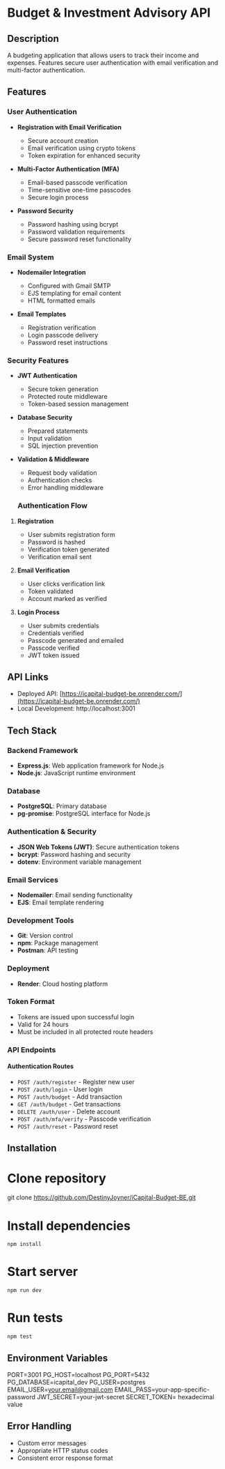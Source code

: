 # Budget & Investment Advisory API

## Description
A budgeting application that allows users to track their income and expenses. Features secure user authentication with email verification and multi-factor authentication. 

## Features

### User Authentication
- **Registration with Email Verification**
  - Secure account creation
  - Email verification using crypto tokens
  - Token expiration for enhanced security

- **Multi-Factor Authentication (MFA)**
  - Email-based passcode verification
  - Time-sensitive one-time passcodes
  - Secure login process

- **Password Security**
  - Password hashing using bcrypt
  - Password validation requirements
  - Secure password reset functionality

### Email System
- **Nodemailer Integration**
  - Configured with Gmail SMTP
  - EJS templating for email content
  - HTML formatted emails

- **Email Templates**
  - Registration verification
  - Login passcode delivery
  - Password reset instructions

### Security Features
- **JWT Authentication**
  - Secure token generation
  - Protected route middleware
  - Token-based session management

- **Database Security**
  - Prepared statements
  - Input validation
  - SQL injection prevention

- **Validation & Middleware**
  - Request body validation
  - Authentication checks
  - Error handling middleware

  ### Authentication Flow
1. **Registration**
   - User submits registration form
   - Password is hashed
   - Verification token generated
   - Verification email sent

2. **Email Verification**
   - User clicks verification link
   - Token validated
   - Account marked as verified

3. **Login Process**
   - User submits credentials
   - Credentials verified
   - Passcode generated and emailed
   - Passcode verified
   - JWT token issued

## API Links
- Deployed API: [https://icapital-budget-be.onrender.com/](https://icapital-budget-be.onrender.com/)
- Local Development: http://localhost:3001

## Tech Stack
### Backend Framework
- **Express.js**: Web application framework for Node.js
- **Node.js**: JavaScript runtime environment

### Database
- **PostgreSQL**: Primary database
- **pg-promise**: PostgreSQL interface for Node.js

### Authentication & Security
- **JSON Web Tokens (JWT)**: Secure authentication tokens
- **bcrypt**: Password hashing and security
- **dotenv**: Environment variable management

### Email Services
- **Nodemailer**: Email sending functionality
- **EJS**: Email template rendering

### Development Tools
- **Git**: Version control
- **npm**: Package management
- **Postman**: API testing

### Deployment
- **Render**: Cloud hosting platform


### Token Format
- Tokens are issued upon successful login
- Valid for 24 hours
- Must be included in all protected route headers

### API Endpoints

#### Authentication Routes
- `POST /auth/register` - Register new user
- `POST /auth/login` - User login
- `POST /auth/budget` - Add transaction
- `GET /auth/budget` - Get transactions
- `DELETE /auth/user` - Delete account
- `POST /auth/mfa/verify` - Passcode verification
- `POST /auth/reset` - Password reset

## Installation

# Clone repository
git clone https://github.com/DestinyJoyner/iCapital-Budget-BE.git

# Install dependencies
`npm install`

# Start server
`npm run dev`

# Run tests
`npm test`

## Environment Variables
PORT=3001
PG_HOST=localhost
PG_PORT=5432
PG_DATABASE=icapital_dev
PG_USER=postgres
EMAIL_USER=your.email@gmail.com
EMAIL_PASS=your-app-specific-password
JWT_SECRET=your-jwt-secret
SECRET_TOKEN= hexadecimal value

## Error Handling
- Custom error messages
- Appropriate HTTP status codes
- Consistent error response format
